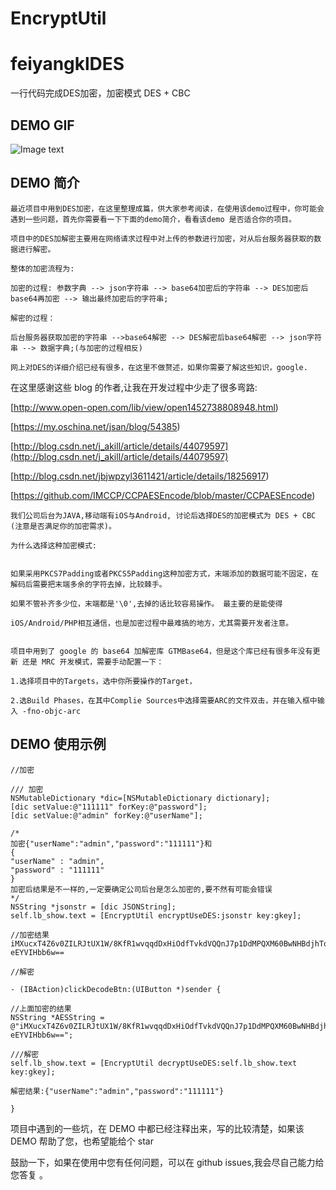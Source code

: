 # EncryptUtil
# feiyangklDES

一行代码完成DES加密，加密模式 DES + CBC

## DEMO GIF

![Image text](https://github.com/feiyangkl/EncryptUtil/blob/master/EncryDemo/EncryDemo/Untitled.gif)

## DEMO 简介
```
最近项目中用到DES加密，在这里整理成篇，供大家参考阅读，在使用该demo过程中，你可能会遇到一些问题，首先你需要看一下下面的demo简介，看看该demo 是否适合你的项目。

项目中的DES加解密主要用在网络请求过程中对上传的参数进行加密，对从后台服务器获取的数据进行解密。

整体的加密流程为:

加密的过程: 参数字典 --> json字符串 --> base64加密后的字符串 --> DES加密后base64再加密 --> 输出最终加密后的字符串;

解密的过程： 

后台服务器获取加密的字符串 -->base64解密 --> DES解密后base64解密 --> json字符串 --> 数据字典;(与加密的过程相反)

网上对DES的详细介绍已经有很多，在这里不做赘述，如果你需要了解这些知识，google.
```

在这里感谢这些 blog 的作者,让我在开发过程中少走了很多弯路:

[http://www.open-open.com/lib/view/open1452738808948.html)

[https://my.oschina.net/jsan/blog/54385)

[http://blog.csdn.net/j_akill/article/details/44079597](http://blog.csdn.net/j_akill/article/details/44079597)

[http://blog.csdn.net/jbjwpzyl3611421/article/details/18256917)

[https://github.com/IMCCP/CCPAESEncode/blob/master/CCPAESEncode)

```
我们公司后台为JAVA,移动端有iOS与Android, 讨论后选择DES的加密模式为 DES + CBC (注意是否满足你的加密需求)。

为什么选择这种加密模式:


如果采用PKCS7Padding或者PKCS5Padding这种加密方式，末端添加的数据可能不固定，在解码后需要把末端多余的字符去掉，比较棘手。

如果不管补齐多少位，末端都是'\0',去掉的话比较容易操作。 最主要的是能使得

iOS/Android/PHP相互通信，也是加密过程中最难搞的地方，尤其需要开发者注意。


项目中用到了 google 的 base64 加解密库 GTMBase64，但是这个库已经有很多年没有更新 还是 MRC 开发模式，需要手动配置一下：

1.选择项目中的Targets，选中你所要操作的Target，

2.选Build Phases，在其中Complie Sources中选择需要ARC的文件双击，并在输入框中输入 -fno-objc-arc
```

## DEMO 使用示例
```
//加密

/// 加密
NSMutableDictionary *dic=[NSMutableDictionary dictionary];
[dic setValue:@"111111" forKey:@"password"];
[dic setValue:@"admin" forKey:@"userName"];

/*
加密{"userName":"admin","password":"111111"}和
{
"userName" : "admin",
"password" : "111111"
}
加密后结果是不一样的,一定要确定公司后台是怎么加密的,要不然有可能会错误
*/
NSString *jsonstr = [dic JSONString];
self.lb_show.text = [EncryptUtil encryptUseDES:jsonstr key:gkey];

//加密结果 iMXucxT4Z6v0ZILRJtUX1W/8KfR1wvqqdDxHiOdfTvkdVQQnJ7p1DdMPQXM60BwNHBdjhTqbnXIN
eEYVIHbb6w==

```
```
//解密

- (IBAction)clickDecodeBtn:(UIButton *)sender {

//上面加密的结果
NSString *AESString = @"iMXucxT4Z6v0ZILRJtUX1W/8KfR1wvqqdDxHiOdfTvkdVQQnJ7p1DdMPQXM60BwNHBdjhTqbnXIN
eEYVIHbb6w==";

///解密
self.lb_show.text = [EncryptUtil decryptUseDES:self.lb_show.text key:gkey];

解密结果:{"userName":"admin","password":"111111"}

}
```

项目中遇到的一些坑，在 DEMO 中都已经注释出来，写的比较清楚，如果该 DEMO 帮助了您，也希望能给个 star

鼓励一下，如果在使用中您有任何问题，可以在 github issues,我会尽自己能力给您答复 。




